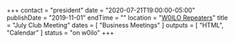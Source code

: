 +++
contact = "president"
date = "2020-07-21T19:00:00-05:00"
publishDate = "2019-11-01"
endTime = ""
location = "[W0ILO Repeaters](/radios/)"
title = "July Club Meeting"
dates = [ "Business Meetings" ]
outputs = [ "HTML", "Calendar" ]
status = "on w0ilo"
+++
